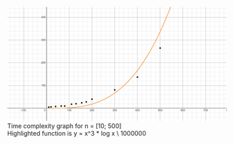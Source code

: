 ![Time complexity graph](TimeComplexityGraph.png?raw=true "Title")
Time complexity graph for n = [10; 500] \
Highlighted function is y = x^3 * log x \ 1000000